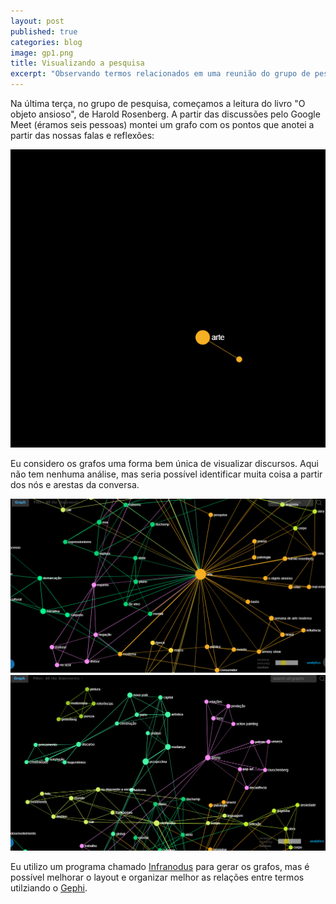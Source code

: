 ```yaml
---
layout: post
published: true
categories: blog
image: gp1.png
title: Visualizando a pesquisa
excerpt: "Observando termos relacionados em uma reunião do grupo de pesquisa."
---
```


Na última terça, no grupo de pesquisa, começamos a leitura do livro "O objeto ansioso", de Harold Rosenberg. A partir das discussões pelo Google Meet (éramos seis pessoas) montei um grafo com os pontos que anotei a partir das nossas falas e reflexões: 

<img src="/assets/images/gp.gif">

Eu considero os grafos uma forma bem única de visualizar discursos. Aqui não tem nenhuma análise, mas seria possível identificar muita coisa a partir dos nós e arestas da conversa.

<img src="/assets/images/gp3.png">

<img src="/assets/images/gp2.png">

Eu utilizo um programa chamado [Infranodus](https://infranodus.com/) para gerar os grafos, mas é possível melhorar o layout e organizar melhor as relações entre termos utilziando o [Gephi](https://gephi.org/).
